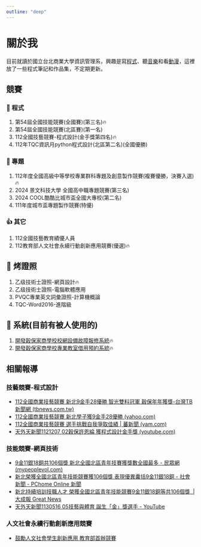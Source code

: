 ```yaml
---
outline: "deep"
---
```


# 關於我
目前就讀於國立台北商業大學資訊管理系，興趣是寫[程式](https://d1dwq032kyr03c.cloudfront.net/upload/images/20230308/2015530772u2KtINPD.png)、聽[音樂](https://www.youtube.com/watch?v=H88kps8X4Mk)和看[動漫](https://www.youtube.com/watch?v=2QDwgqMKk5w)，這裡放了一些程式筆記和作品集，不定期更新。

## 競賽
### 🐛 程式
1. 第54屆全國技能競賽(全國賽)(第三名)🔥
2. 第54屆全國技能競賽(北區賽)(第一名)
3. 112全國技藝競賽-程式設計(金手獎第四名)🔥
4. 112年TQC資訊月python程式設計(北區第二名)(全國優勝)
    
### 🎉 專題
1.  112年度全國高級中等學校專業群科專題及創意製作競賽(複賽優勝，決賽入選)🔥
2.  2024 景文科技大學 全國高中職專題競賽(第三名)
3.  2024 COOL酷酷比城市盃全國大專校(第二名)
4.  111年度城市盃專題製作競賽(特優)

### 👍 其它
1.  112全國技藝教育績優人員
2.  112教育部人文社會永續行動創新應用競賽(優選)🔥

## 🧯 烤證照
1. 乙级技術士證照-網頁設計🔥
2. 乙级技術士證照-電腦軟體應用
3. PVQC專業英文詞彙證照-計算機概論
4. TQC-Word2016-進階級
   
## 🔧 系統(目前有被人使用的)
1.  [開發穀保家商學校校網設備故障報修系統](https://repair.kpvs.ntpc.edu.tw/repair-system/)🔥
2.  [開發穀保家商學校專業教室借用預約系統](https://repair.kpvs.ntpc.edu.tw/booking-system-frontend/)🔥

## 相關報導

### 技藝競賽-程式設計
- [112全國商業技藝競賽 新北9金手28優勝 智光雙料冠軍 穀保年年獲獎-台灣TB新聞網 (tbnews.com.tw)](https://tbnews.com.tw/general/20231205-30546.html)
- [112全國商業技藝競賽 新北學子獲9金手28優勝 (yahoo.com)](https://tw.news.yahoo.com/112%E5%85%A8%E5%9C%8B%E5%95%86%E6%A5%AD%E6%8A%80%E8%97%9D%E7%AB%B6%E8%B3%BD-%E6%96%B0%E5%8C%97%E5%AD%B8%E5%AD%90%E7%8D%B29%E9%87%91%E6%89%8B28%E5%84%AA%E5%8B%9D-060000626.html)
- [112全國商業技藝競賽 選手挑戰自我爭取佳績 | 蕃新聞 (yam.com)](https://n.yam.com/Article/20231205381669)
- [天外天新聞1121207 02穀保許恩綸 獲程式設計金手獎 (youtube.com)](https://www.youtube.com/watch?v=qnCFC7J_CZo)

### 技能競賽-網頁技術
- [9金11銀18銅共106個獎 新北全國北區青年技賽獲獎數全國最多 - 民眾網 (mypeoplevol.com)](https://www.mypeoplevol.com/Article/70713)
- [新北榮獲全國北區青年技能競賽獲106個獎 表現優異囊括9金11銀18銅 - 社會新聞 - PChome Online 新聞](https://news.pchome.com.tw/society/twpowernews/20240409/index-17126477975461847002.html)
- [新北持續培訓技職人才 榮獲全國北區青年技能競賽9金11銀18銅等共106個獎  | 大成報 Great News](https://greatnews.com.tw/home/news_pagein.php?iType=1010&n_id=291098)
- [天外天新聞1130516 05技藝與體育 誕生「金」獎選手 - YouTube](https://www.youtube.com/watch?v=_le82MFKexw)

### 人文社會永續行動創新應用競賽
- [鼓勵人文社會學生創新應用 教育部首辦競賽](https://news.ltn.com.tw/news/life/breakingnews/4604885)